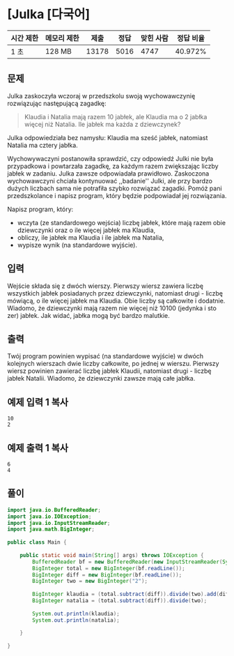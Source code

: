 
# [Julka [다국어]

| 시간 제한 | 메모리 제한 | 제출 | 정답 | 맞힌 사람 | 정답 비율 |
| --- | --- | --- | --- | --- | --- |
| 1 초 | 128 MB | 13178 | 5016 | 4747 | 40.972% |

## 문제

Julka zaskoczyła wczoraj w przedszkolu swoją wychowawczynię rozwiązując następującą zagadkę:

> Klaudia i Natalia mają razem 10 jabłek, ale Klaudia ma o 2 jabłka więcej niż Natalia. Ile jabłek ma każda z dziewczynek?
> 

Julka odpowiedziała bez namysłu: Klaudia ma sześć jabłek, natomiast Natalia ma cztery jabłka.

Wychowywaczyni postanowiła sprawdzić, czy odpowiedź Julki nie była przypadkowa i powtarzała zagadkę, za każdym razem zwiększając liczby jabłek w zadaniu. Julka zawsze odpowiadała prawidłowo. Zaskoczona wychowawczyni chciała kontynuować ,,badanie'' Julki, ale przy bardzo dużych liczbach sama nie potrafiła szybko rozwiązać zagadki. Pomóż pani przedszkolance i napisz program, który będzie podpowiadał jej rozwiązania.

Napisz program, który:

- wczyta (ze standardowego wejścia) liczbę jabłek, które mają razem obie dziewczynki oraz o ile więcej jabłek ma Klaudia,
- obliczy, ile jabłek ma Klaudia i ile jabłek ma Natalia,
- wypisze wynik (na standardowe wyjście).

## 입력

Wejście składa się z dwóch wierszy. Pierwszy wiersz zawiera liczbę wszystkich jabłek posiadanych przez dziewczynki, natomiast drugi - liczbę mówiącą, o ile więcej jabłek ma Klaudia. Obie liczby są całkowite i dodatnie. Wiadomo, że dziewczynki mają razem nie więcej niż 10100 (jedynka i sto zer) jabłek. Jak widać, jabłka mogą być bardzo malutkie.

## 출력

Twój program powinien wypisać (na standardowe wyjście) w dwóch kolejnych wierszach dwie liczby całkowite, po jednej w wierszu. Pierwszy wiersz powinien zawierać liczbę jabłek Klaudii, natomiast drugi - liczbę jabłek Natalii. Wiadomo, że dziewczynki zawsze mają całe jabłka.

## 예제 입력 1 복사

```
10
2

```

## 예제 출력 1 복사

```
6
4
```

## 풀이

```java
import java.io.BufferedReader;
import java.io.IOException;
import java.io.InputStreamReader;
import java.math.BigInteger;
 
public class Main {
 
    public static void main(String[] args) throws IOException {
        BufferedReader bf = new BufferedReader(new InputStreamReader(System.in));
        BigInteger total = new BigInteger(bf.readLine());
        BigInteger diff = new BigInteger(bf.readLine());
        BigInteger two = new BigInteger("2");
        
        BigInteger klaudia = (total.subtract(diff)).divide(two).add(diff);
        BigInteger natalia = (total.subtract(diff)).divide(two); 
        
        System.out.println(klaudia);
        System.out.println(natalia);
 
    }
 
}
```
